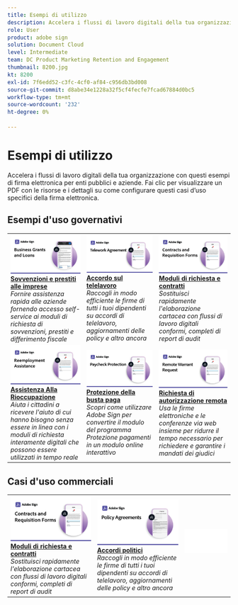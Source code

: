 ```yaml
---
title: Esempi di utilizzo
description: Accelera i flussi di lavoro digitali della tua organizzazione con questi esempi di firma elettronica per enti pubblici e aziende
role: User
product: adobe sign
solution: Document Cloud
level: Intermediate
team: DC Product Marketing Retention and Engagement
thumbnail: 8200.jpg
kt: 8200
exl-id: 7f6edd52-c3fc-4cf0-af84-c956db3bd008
source-git-commit: d8abe34e1228a32f5cf4fecfe7fcad67884d0bc5
workflow-type: tm+mt
source-wordcount: '232'
ht-degree: 0%

---
```


# Esempi di utilizzo

Accelera i flussi di lavoro digitali della tua organizzazione con questi esempi di firma elettronica per enti pubblici e aziende. Fai clic per visualizzare un PDF con le risorse e i dettagli su come configurare questi casi d’uso specifici della firma elettronica.

## Esempi d&#39;uso governativi

<table style="table-layout:fixed">
<tr>
  <td>
    <a href="usecasegovgrants.md">
      <img alt="Sovvenzioni e prestiti alle imprese" src="../assets/UC_Business.png" />
    </a>
    <div>
    <a href="usecasegovgrants.md"><strong>Sovvenzioni e prestiti alle imprese</strong></a>
    </div>
    <em>Fornire assistenza rapida alle aziende fornendo accesso self-service ai moduli di richiesta di sovvenzioni, prestiti e differimento fiscale</em>
    <br>
  </td> 
  <td>
    <a href="usecasegovtelework.md">
      <img alt="Accordo sul telelavoro" src="../assets/UC_MegasignR.png" />
    </a>
    <div>
    <a href="usecasegovtelework.md"><strong>Accordo sul telelavoro</strong></a>
    </div>
    <em>Raccogli in modo efficiente le firme di tutti i tuoi dipendenti su accordi di telelavoro, aggiornamenti delle policy e altro ancora</em>
    <br>
  </td>
  <td>
    <a href="usecasegovcontracts.md">
      <img alt="Moduli di richiesta e contratti" src="../assets/UC_WorkflowR.png" />
    </a>
    <div>
    <a href="usecasegovcontracts.md"><strong>Moduli di richiesta e contratti</strong></a>
    </div>
    <em>Sostituisci rapidamente l'elaborazione cartacea con flussi di lavoro digitali conformi, completi di report di audit</em>
    <br>
  </td>
</tr>
<tr>
  <td>
    <a href="usecasegovreemployment.md">
      <img alt="Assistenza Alla Rioccupazione" src="../assets/UC_WebformsR.png" />
    </a>
    <div>
    <a href="usecasegovreemployment.md"><strong>Assistenza Alla Rioccupazione</strong></a>
    </div>
    <em>Aiuta i cittadini a ricevere l'aiuto di cui hanno bisogno senza essere in linea con i moduli di richiesta interamente digitali che possono essere utilizzati in tempo reale</em>
    <br>
  </td>
  <td>
    <a href="usecasegovpaycheck.md">
      <img alt="Protezione della busta paga" src="../assets/UC_PaycheckProtectionR.png" />
    </a>
    <div>
    <a href="usecasegovpaycheck.md"><strong>Protezione della busta paga</strong></a>
    </div>
    <em>Scopri come utilizzare Adobe Sign per convertire il modulo del programma Protezione pagamenti in un modulo online interattivo</em>
    <br>
  </td>
  <td>
    <a href="usecasegovremote.md">
      <img alt="Richiesta di autorizzazione remota" src="../assets/UC_Remote_WarrantR.png" />
    </a>
    <div>
    <a href="usecasegovremote.md"><strong>Richiesta di autorizzazione remota</strong></a>
    </div>
    <em>Usa le firme elettroniche e le conferenze via web insieme per ridurre il tempo necessario per richiedere e garantire i mandati dei giudici</em>
    <br>
  </td>
</tr>
</table>

## Casi d&#39;uso commerciali

<table style="table-layout:fixed">
<tr>
  <td>
    <a href="usecasecomcontracts.md">
      <img alt="Moduli di richiesta e contratti" src="../assets/UC_WorkflowR.png" />
    </a>
    <div>
    <a href="usecasecomcontracts.md"><strong>Moduli di richiesta e contratti</strong></a>
    </div>
    <em>Sostituisci rapidamente l'elaborazione cartacea con flussi di lavoro digitali conformi, completi di report di audit</em>
    <br>
  </td> 
  <td>
    <a href="usecasecompolicy.md">
      <img alt="Accordi politici" src="../assets/UC_Policy.png" />
    </a>
    <div>
    <a href="usecasecompolicy.md"><strong>Accordi politici</strong></a>
    </div>
    <em>Raccogli in modo efficiente le firme di tutti i tuoi dipendenti su accordi di telelavoro, aggiornamenti delle policy e altro ancora</em>
    <br>
  </td>
  <td>
    <img alt="Spaziatore" src="../assets/Whitespacer.png" />
    <div>
    <br>
  </td>
</tr>
</table>

